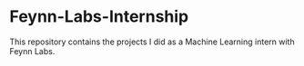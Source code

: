 # Feynn-Labs-Internship
This repository contains the projects I did as a Machine Learning intern with Feynn Labs.
